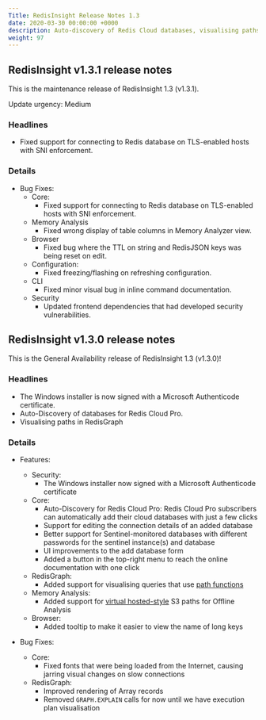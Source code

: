 ```yaml
---
Title: RedisInsight Release Notes 1.3 
date: 2020-03-30 00:00:00 +0000
description: Auto-discovery of Redis Cloud databases, visualising paths in RedisGraph
weight: 97
---
```


## RedisInsight v1.3.1 release notes

This is the maintenance release of RedisInsight 1.3 (v1.3.1).

Update urgency: Medium

### Headlines

- Fixed support for connecting to Redis database on TLS-enabled hosts with SNI enforcement.

### Details

- Bug Fixes:
    - Core:
        - Fixed support for connecting to Redis database on TLS-enabled hosts with SNI enforcement.
    - Memory Analysis
        - Fixed wrong display of table columns in Memory Analyzer view.
    - Browser
        - Fixed bug where the TTL on string and RedisJSON keys was being reset on edit.
    - Configuration:
        - Fixed freezing/flashing on refreshing configuration.
    - CLI
        - Fixed minor visual bug in inline command documentation.
    - Security
        - Updated frontend dependencies that had developed security vulnerabilities.

## RedisInsight v1.3.0 release notes

This is the General Availability release of RedisInsight 1.3 (v1.3.0)!

### Headlines

- The Windows installer is now signed with a Microsoft Authenticode certificate.
- Auto-Discovery of databases for Redis Cloud Pro.
- Visualising paths in RedisGraph

### Details

- Features:
    - Security:
        - The Windows installer now signed with a Microsoft Authenticode certificate
    - Core:
        - Auto-Discovery for Redis Cloud Pro: Redis Cloud Pro subscribers can automatically add
          their cloud databases with just a few clicks
        - Support for editing the connection details of an added database
        - Better support for Sentinel-monitored databases with different passwords for the sentinel instance(s) and database
        - UI improvements to the add database form
        - Added a button in the top-right menu to reach the online documentation with one click
    - RedisGraph:
        - Added support for visualising queries that use [path functions](https://oss.redislabs.com/redisgraph/commands/#path-functions)
    - Memory Analysis:
        - Added support for [virtual hosted-style](https://docs.aws.amazon.com/AmazonS3/latest/dev/VirtualHosting.html#virtual-hosted-style-access) S3 paths for Offline Analysis
    - Browser:
        - Added tooltip to make it easier to view the name of long keys

- Bug Fixes:
    - Core:
        - Fixed fonts that were being loaded from the Internet, causing jarring visual changes on slow connections
    - RedisGraph:
        - Improved rendering of Array records
        - Removed `GRAPH.EXPLAIN` calls for now until we have execution plan visualisation
